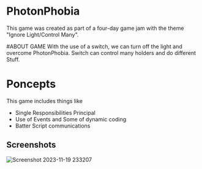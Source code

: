 # PhotonPhobia
This game was created as part of a four-day game jam with the theme "Ignore Light/Control Many".

#ABOUT GAME
With the use of a switch, we can turn off the light and overcome PhotonPhobia.
Switch can control many holders and do different Stuff.

# Poncepts
This game includes things like
- Single Responsibilities Principal
- Use of Events and Some of dynamic coding
- Batter Script communications

## Screenshots

![Screenshot 2023-11-19 233207](https://github.com/VastavPansuriya/PhotonPhobia/assets/143316767/b7b74ca6-43b3-4f14-bfce-cd988a282cf5)
